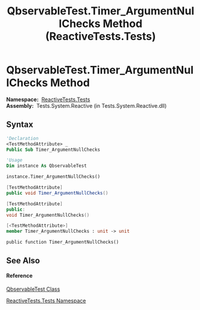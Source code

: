 ﻿---
title: QbservableTest.Timer_ArgumentNullChecks Method  (ReactiveTests.Tests)
TOCTitle: Timer_ArgumentNullChecks Method
ms:assetid: M:ReactiveTests.Tests.QbservableTest.Timer_ArgumentNullChecks
ms:mtpsurl: https://msdn.microsoft.com/en-us/library/reactivetests.tests.qbservabletest.timer_argumentnullchecks(v=VS.103)
ms:contentKeyID: 36618969
ms.date: 06/28/2011
mtps_version: v=VS.103
f1_keywords:
- ReactiveTests.Tests.QbservableTest.Timer_ArgumentNullChecks
dev_langs:
- CSharp
- JScript
- VB
- FSharp
- c++
---

# QbservableTest.Timer\_ArgumentNullChecks Method

**Namespace:**  [ReactiveTests.Tests](hh289046\(v=vs.103\).md)  
**Assembly:**  Tests.System.Reactive (in Tests.System.Reactive.dll)

## Syntax

``` vb
'Declaration
<TestMethodAttribute> _
Public Sub Timer_ArgumentNullChecks
```

``` vb
'Usage
Dim instance As QbservableTest

instance.Timer_ArgumentNullChecks()
```

``` csharp
[TestMethodAttribute]
public void Timer_ArgumentNullChecks()
```

``` c++
[TestMethodAttribute]
public:
void Timer_ArgumentNullChecks()
```

``` fsharp
[<TestMethodAttribute>]
member Timer_ArgumentNullChecks : unit -> unit 
```

``` jscript
public function Timer_ArgumentNullChecks()
```

## See Also

#### Reference

[QbservableTest Class](hh315250\(v=vs.103\).md)

[ReactiveTests.Tests Namespace](hh289046\(v=vs.103\).md)

